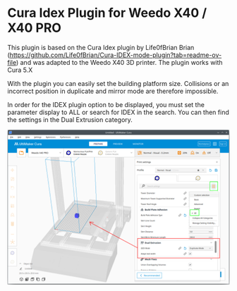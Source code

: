 # Cura Idex Plugin for Weedo X40 / X40 PRO

This plugin is based on the Cura Idex plugin by Life0fBrian Brian (https://github.com/Life0fBrian/Cura-IDEX-mode-plugin?tab=readme-ov-file) and was adapted to the Weedo X40 3D printer. The plugin works with Cura 5.X

With the plugin you can easily set the building platform size. Collisions or an incorrect position in duplicate and mirror mode are therefore impossible.

In order for the IDEX plugin option to be displayed, you must set the parameter display to ALL or search for IDEX in the search. You can then find the settings in the Dual Extrusion category.

![IDEX Plugin](Plugin_Demo.png)
